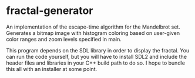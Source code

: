# fractal-generator
An implementation of the escape-time algorithm for the Mandelbrot set. Generates a bitmap image with histogram coloring based on user-given color ranges and zoom levels specified in main.

This program depends on the SDL library in order to display the fractal. You can run the code yourself, but you will have to install SDL2 and include the header files and libraries in your C++ build path to do so. I hope to bundle this all with an installer at some point.
